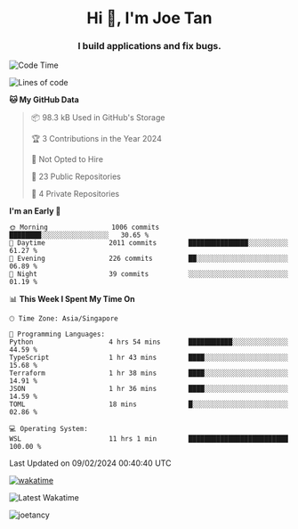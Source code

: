 <h1 align="center">Hi 👋, I'm Joe Tan</h1>
<h3 align="center">I build applications and fix bugs.</h3>

<!--START_SECTION:waka-->
![Code Time](http://img.shields.io/badge/Code%20Time-1%2C278%20hrs%2027%20mins-blue)

![Lines of code](https://img.shields.io/badge/From%20Hello%20World%20I%27ve%20Written-46.5%20million%20lines%20of%20code-blue)

**🐱 My GitHub Data** 

> 📦 98.3 kB Used in GitHub's Storage 
 > 
> 🏆 3 Contributions in the Year 2024
 > 
> 🚫 Not Opted to Hire
 > 
> 📜 23 Public Repositories 
 > 
> 🔑 4 Private Repositories 
 > 
**I'm an Early 🐤** 

```text
🌞 Morning                1006 commits        ████████░░░░░░░░░░░░░░░░░   30.65 % 
🌆 Daytime                2011 commits        ███████████████░░░░░░░░░░   61.27 % 
🌃 Evening                226 commits         ██░░░░░░░░░░░░░░░░░░░░░░░   06.89 % 
🌙 Night                  39 commits          ░░░░░░░░░░░░░░░░░░░░░░░░░   01.19 % 
```


📊 **This Week I Spent My Time On** 

```text
🕑︎ Time Zone: Asia/Singapore

💬 Programming Languages: 
Python                   4 hrs 54 mins       ███████████░░░░░░░░░░░░░░   44.59 % 
TypeScript               1 hr 43 mins        ████░░░░░░░░░░░░░░░░░░░░░   15.68 % 
Terraform                1 hr 38 mins        ████░░░░░░░░░░░░░░░░░░░░░   14.91 % 
JSON                     1 hr 36 mins        ████░░░░░░░░░░░░░░░░░░░░░   14.59 % 
TOML                     18 mins             █░░░░░░░░░░░░░░░░░░░░░░░░   02.86 % 

💻 Operating System: 
WSL                      11 hrs 1 min        █████████████████████████   100.00 % 
```


 Last Updated on 09/02/2024 00:40:40 UTC
<!--END_SECTION:waka-->
[![wakatime](https://wakatime.com/badge/user/e0e3a0f0-6d69-4241-946d-0baaf7b91278.svg)](https://wakatime.com/@e0e3a0f0-6d69-4241-946d-0baaf7b91278)

![Latest Wakatime](https://github.com/joetancy/joetancy/workflows/Latest%20Wakatime/badge.svg)

<p align="left"> <img src="https://komarev.com/ghpvc/?username=joetancy" alt="joetancy" /> </p>

